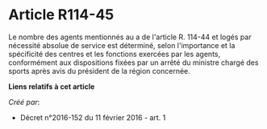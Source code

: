 # Article R114-45

Le nombre des agents mentionnés au a de l'article R. 114-44 et logés par nécessité absolue de service est déterminé, selon
l'importance et la spécificité des centres et les fonctions exercées par les agents, conformément aux dispositions fixées par
un arrêté du ministre chargé des sports après avis du président de la région concernée.

**Liens relatifs à cet article**

_Créé par_:

  - Décret n°2016-152 du 11 février 2016 - art. 1
